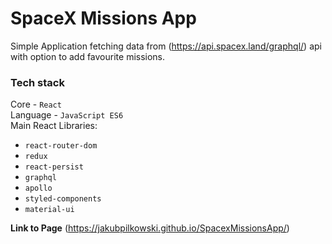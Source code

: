 SpaceX Missions App
======
Simple Application fetching data from (https://api.spacex.land/graphql/) api with option to add favourite missions.

### Tech stack
Core - `React` <br />
Language - `JavaScript ES6` <br />
Main React Libraries: <br />
- `react-router-dom` <br />
- `redux` <br />
- `react-persist` <br />
- `graphql` <br />
- `apollo` <br />
- `styled-components` <br />
- `material-ui` <br />

__Link to Page__ (https://jakubpilkowski.github.io/SpacexMissionsApp/)

